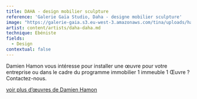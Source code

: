 ```yaml
---
title: DAHA - design mobilier sculpture
reference: 'Galerie Gaïa Studio, Daha - designe mobilier sculpture'
image: "https://galerie-gaia.s3.eu-west-3.amazonaws.com/tina/uploads/hamon-damien-daha/GAIÌ\x88A STUDIO FICHE DAHA_page-0001.jpg"
artist: content/artists/daha-daha.md
technique: Ebéniste
fields:
  - Design
contextual: false
---
```


Damien Hamon vous intéresse pour installer une œuvre pour votre entreprise ou dans le cadre du  programme immobilier 1 immeuble 1 Œuvre ? Contactez-nous.

[voir plus d’œuvres de Damien Hamon](https://www.galeriegaia.fr/artists/daha-daha?work=daha-dahamd-portfolio-projet-daha "Damien Hamon DAHA")
